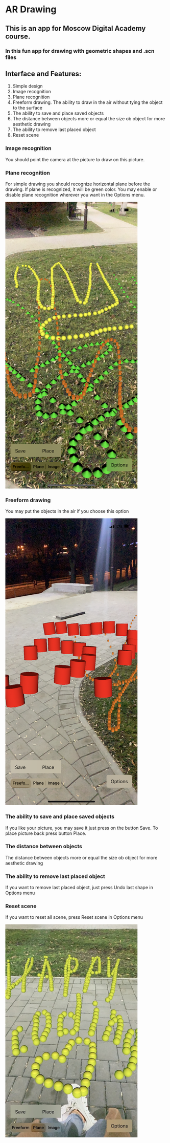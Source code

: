 # AR Drawing

## This is an app for Moscow Digital Academy course.

### In this fun app for drawing with geometric shapes and .scn files

## Interface and Features:

1. Simple design
2. Image recognition
3. Plane recognition
4. Freeform drawing. The ability to draw in the air without tying the object to the surface
5. The ability to save and place saved objects
6. The distance between objects more or equal the size ob object for more aesthetic drawing
7. The ability to remove last placed object
8. Reset scene

### Image recognition

You should point the camera at the picture to draw on this picture.

### Plane recognition

For simple drawing you should recognize horizontal plane before the drawing. If plane is recognized, it will be green color. You may enable or disable plane recognition 
wherever you want in the Options menu.

![Screenshot](https://github.com/Natalia-Sharapova/AR-Drawing-2021/blob/master/Screenshots/Screenshot02.jpg?raw=true)

### Freeform drawing

You may put the objects in the air if you choose this option

![Screenshot](https://github.com/Natalia-Sharapova/AR-Drawing-2021/blob/master/Screenshots/Screenshot01.jpg?raw=true)

### The ability to save and place saved objects

If you like your picture, you may save it just press on the button Save. To place picture back press button Place.

### The distance between objects

The distance between objects more or equal the size ob object for more aesthetic drawing

### The ability to remove last placed object

If you want to remove last placed object, just press Undo last shape in Options menu

### Reset scene

If you want to reset all scene, press Reset scene in Options menu

![Screenshot](https://github.com/Natalia-Sharapova/AR-Drawing-2021/blob/master/Screenshots/Screenshot03.jpg?raw=true)




